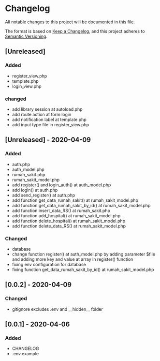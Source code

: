 # Changelog

All notable changes to this project will be documented in this file.

The format is based on [Keep a Changelog](https://keepachangelog.com/en/1.0.0/),
and this project adheres to [Semantic Versioning](https://semver.org/spec/v2.0.0.html).

## [Unreleased]

### Added
* register_view.php
* template.php
* login_view.php

### changed
* add library session at autoload.php
* add route action at form login
* add notification label at template.php
* add input type file in register_view.php

## [Unreleased] - 2020-04-09

### Added
* auth.php
* auth_model.php
* rumah_sakit.php
* rumah_sakit_model.php
* add register() and login_auth() at auth_model.php
* add login() at auth.php
* add send_register() at auth.php
* add function get_data_rumah_sakit() at rumah_sakit_model.php
* add function get_data_rumah_sakit_by_id() at rumah_sakit_model.php
* add function insert_data_RS() at rumah_sakit.php
* add function add_hospital() at rumah_sakit_model.php
* add function delete_hospital() at rumah_sakit_model.php
* add function delete_data_RS() at rumah_sakit_model.php

### Changed
* database
* change function register() at auth_model.php by adding parameter $file and adding more key and value at array in register() function
* fixing env configuration for database
* fixing function get_data_rumah_sakit_by_id() at rumah_sakit_model.php

## [0.0.2] - 2020-04-09

### Changed

* gitignore excludes .env and \_\_hidden\_\_ folder

## [0.0.1] - 2020-04-06

### Added

* CHANGELOG
* .env.example
